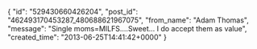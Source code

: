  {
   "id": "529430660426204",
   "post_id": "462493170453287_480688621967075",
   "from_name": "Adam Thomas",
   "message": "Single moms=MILFS....Sweet... I do accept them as value",
   "created_time": "2013-06-25T14:41:42+0000"
 }
